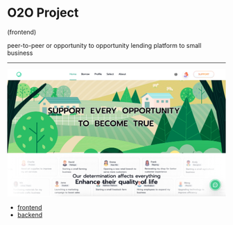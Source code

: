 # O2O Project
(frontend)   

peer-to-peer or opportunity to opportunity lending platform  to small business

---

![Screenshot](./src/assets/images/screenshot/Screenshot03.png)

- [frontend](https://github.com/chaithawat21/o2o-frontend)  
- [backend](https://github.com/chaithawat21/o2o-backend)  
